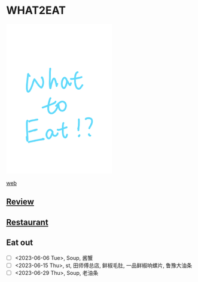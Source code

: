 # WHAT2EAT
<img src="what2eat_webapp/what2eat_client/src/WHAT2EAT.png" height="400"/>

[web](http://128.189.17.124:3000)

## [Review](./what2eat_webapp/what2eat_server/data/reviews.md)

## [Restaurant](./what2eat_webapp/what2eat_server/data/restaurants.md)

## Eat out
- [ ] <2023-06-06 Tue>, Soup, 酱蟹
- [ ] <2023-06-15 Thu>, st, 田师傅总店, 鲜椒毛肚, 一品鲜椒响螺片, 鲁豫大油条
- [ ] <2023-06-29 Thu>, Soup, 老油条
